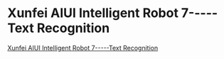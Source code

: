 # Xunfei AIUI Intelligent Robot 7-----Text Recognition
[Xunfei AIUI Intelligent Robot 7-----Text Recognition](https://aiwithcloud.com/2022/09/16/xunfei_aiui_intelligent_robot_7_____text_recognition/)